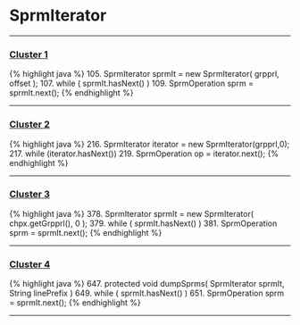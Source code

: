 # SprmIterator

***

### [Cluster 1](./1)
{% highlight java %}
105. SprmIterator sprmIt = new SprmIterator( grpprl, offset );
107. while ( sprmIt.hasNext() )
109.     SprmOperation sprm = sprmIt.next();
{% endhighlight %}

***

### [Cluster 2](./2)
{% highlight java %}
216. SprmIterator iterator = new SprmIterator(grpprl,0);
217. while (iterator.hasNext())
219.   SprmOperation op = iterator.next();
{% endhighlight %}

***

### [Cluster 3](./3)
{% highlight java %}
378. SprmIterator sprmIt = new SprmIterator( chpx.getGrpprl(), 0 );
379. while ( sprmIt.hasNext() )
381.     SprmOperation sprm = sprmIt.next();
{% endhighlight %}

***

### [Cluster 4](./4)
{% highlight java %}
647. protected void dumpSprms( SprmIterator sprmIt, String linePrefix )
649.     while ( sprmIt.hasNext() )
651.         SprmOperation sprm = sprmIt.next();
{% endhighlight %}

***

